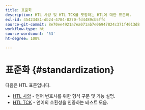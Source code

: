 ```yaml
---
title: 표준화
description: HTL 사양 및 HTL TCK를 포함하는 HTL에 대한 표준화.
exl-id: 45423481-db24-4784-8270-fd4489cb5ffc
source-git-commit: 8e70ee4921a7ea071ab7e06947824c371f4013d8
workflow-type: ht
source-wordcount: '53'
ht-degree: 100%

---
```


# 표준화 {#standardization}

다음은 HTL 표준입니다.

* [HTL 사양](https://github.com/adobe/htl-spec) - 언어 변호사를 위한 형식 구문 및 기능 설명.
* [HTL TCK](https://github.com/adobe/htl-tck) - 언어의 호환성을 인증하는 테스트 모음.

